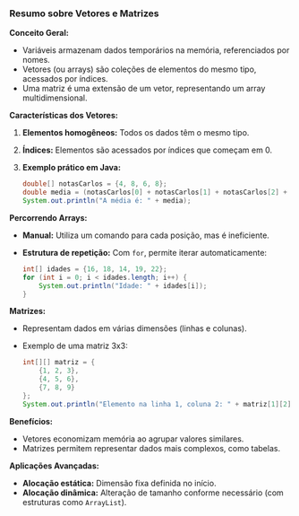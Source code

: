 
### Resumo sobre Vetores e Matrizes

**Conceito Geral:**

- Variáveis armazenam dados temporários na memória, referenciados por nomes.
- Vetores (ou arrays) são coleções de elementos do mesmo tipo, acessados por índices.
- Uma matriz é uma extensão de um vetor, representando um array multidimensional.

**Características dos Vetores:**

1. **Elementos homogêneos:** Todos os dados têm o mesmo tipo.
2. **Índices:** Elementos são acessados por índices que começam em 0.
3. **Exemplo prático em Java:**
    
    ```java
    double[] notasCarlos = {4, 8, 6, 8};
    double media = (notasCarlos[0] + notasCarlos[1] + notasCarlos[2] + notasCarlos[3]) / 4;
    System.out.println("A média é: " + media);
    ```
    

**Percorrendo Arrays:**

- **Manual:** Utiliza um comando para cada posição, mas é ineficiente.
- **Estrutura de repetição:** Com `for`, permite iterar automaticamente:
    
    ```java
    int[] idades = {16, 18, 14, 19, 22};
    for (int i = 0; i < idades.length; i++) {
        System.out.println("Idade: " + idades[i]);
    }
    ```
    

**Matrizes:**

- Representam dados em várias dimensões (linhas e colunas).
- Exemplo de uma matriz 3x3:
    
    ```java
    int[][] matriz = {
        {1, 2, 3},
        {4, 5, 6},
        {7, 8, 9}
    };
    System.out.println("Elemento na linha 1, coluna 2: " + matriz[1][2]); // Resultado: 6
    ```
    

**Benefícios:**

- Vetores economizam memória ao agrupar valores similares.
- Matrizes permitem representar dados mais complexos, como tabelas.

**Aplicações Avançadas:**

- **Alocação estática:** Dimensão fixa definida no início.
- **Alocação dinâmica:** Alteração de tamanho conforme necessário (com estruturas como `ArrayList`).